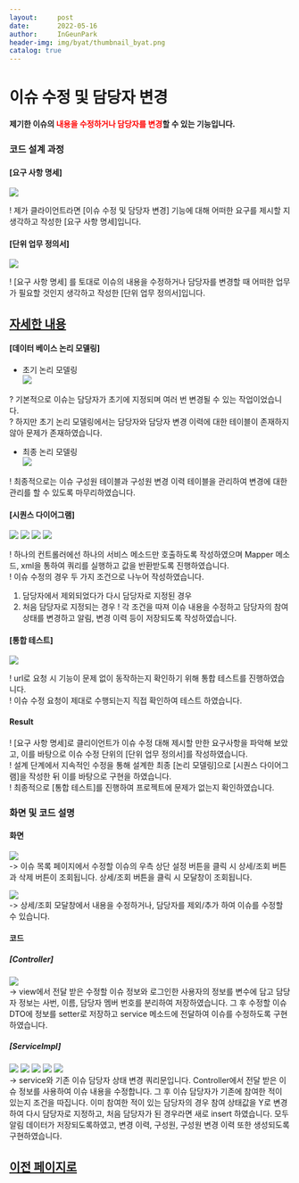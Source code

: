 ```yaml
---
layout:     post
date:       2022-05-16
author:     InGeunPark
header-img: img/byat/thumbnail_byat.png
catalog: true
---
```


# 이슈 수정 및 담당자 변경

<p style="font-weight:bold">제기한 이슈의 <font style="color: red;">내용을 수정하거나 담당자를 변경</font>할 수 있는 기능입니다. </p>

### 코드 설계 과정

#### [요구 사항 명세]
<img src="../../../../img/byat/issueModify/issue-modify_1.PNG"> <br>

! 제가 클라이언트라면 [이슈 수정 및 담당자 변경] 기능에 대해 어떠한 요구를 제시할 지 생각하고 작성한 [요구 사항 명세]입니다.

#### [단위 업무 정의서] 

<img src="../../../../img/byat/issueModify/issue-modify_2.PNG"> <br>

! [요구 사항 명세] 를 토대로 이슈의 내용을 수정하거나 담당자를 변경할 때 어떠한 업무가 필요할 것인지 생각하고 작성한 [단위 업무 정의서]입니다.

## [자세한 내용](https://www.notion.so/64f066b6ee4948f0926f0790b553dcad)

#### [데이터 베이스 논리 모델링]
- 초기 논리 모델링 <br>
<img src="../../../../img/byat/issueRegist/issue-regist_3.PNG"> <br>

? 기본적으로 이슈는 담당자가 초기에 지정되며 여러 번 변경될 수 있는 작업이었습니다. <br>
? 하지만 초기 논리 모델링에서는 담당자와 담당자 변경 이력에 대한 테이블이 존재하지 않아 문제가 존재하였습니다.

- 최종 논리 모델링 <br>
<img src="../../../../img/byat/issueRegist/issue-regist_4.PNG"> <br>

! 최종적으로는 이슈 구성원 테이블과 구성원 변경 이력 테이블을 관리하여 변경에 대한 관리를 할 수 있도록 마무리하였습니다.

#### [시퀀스 다이어그램]

<img src="../../../../img/byat/issueModify/issue-modify_3.PNG">
<img src="../../../../img/byat/issueModify/issue-modify_4.PNG">
<img src="../../../../img/byat/issueModify/issue-modify_5.PNG">
<img src="../../../../img/byat/issueModify/issue-modify_6.PNG"> <br>

! 하나의 컨트롤러에선 하나의 서비스 메소드만 호출하도록 작성하였으며 Mapper 메소드, xml을 통하여 쿼리를 실행하고 값을 반환받도록 진행하였습니다. <br>
! 이슈 수정의 경우 두 가지 조건으로 나누어 작성하였습니다.
 1. 담당자에서 제외되었다가 다시 담당자로 지정된 경우
 2. 처음 담당자로 지정되는 경우
! 각 조건을 따져 이슈 내용을 수정하고 담당자의 참여 상태를 변경하고 알림, 변경 이력 등이 저장되도록 작성하였습니다.

#### [통합 테스트]

<img src="../../../../img/byat/issueModify/issue-modify_7.PNG"> <br>

! url로 요청 시 기능이 문제 없이 동작하는지 확인하기 위해 통합 테스트를 진행하였습니다. <br>
! 이슈 수정 요청이 제대로 수행되는지 직접 확인하여 테스트 하였습니다.

#### Result
! [요구 사항 명세]로 클리이언트가 이슈 수정 대해 제시할 만한 요구사항을 파악해 보았고, 이를 바탕으로 이슈 수정 단위의 [단위 업무 정의서]를 작성하였습니다.  <br>
! 설계 단계에서 지속적인 수정을 통해 설계한 최종 [논리 모델링]으로  [시퀀스 다이어그램]을 작성한 뒤 이를 바탕으로 구현을 하였습니다. <br>
! 최종적으로 [통합 테스트]를 진행하여 프로젝트에 문제가 없는지 확인하였습니다.

### 화면 및 코드 설명

#### 화면
<img src="../../../../img/byat/issueModify/issue-modify_8.PNG"> <br>
-> 이슈 목록 페이지에서 수정할 이슈의 우측 상단 설정 버튼을 클릭 시 상세/조회 버튼과 삭제 버튼이 조회됩니다. 상세/조회 버튼을 클릭 시 모달창이 조회됩니다.

<img src="../../../../img/byat/issueModify/issue-modify_9.PNG"> <br>
-> 상세/조회 모달창에서 내용을 수정하거나, 담당자를 제외/추가 하여 이슈를 수정할 수 있습니다.

#### 코드

##### [Controller]
<img src="../../../../img/byat/issueModify/issue-modify_10.PNG"> <br>
-> view에서 전달 받은 수정할 이슈 정보와 로그인한 사용자의 정보를 변수에 담고 담당자 정보는 사번, 이름, 담당자 멤버 번호를 분리하여 저장하였습니다. 그 후 수정할 이슈 DTO에 정보를 setter로 저장하고 service 메소드에 전달하여 이슈를 수정하도록 구현하였습니다.

##### [ServiceImpl]
<img src="../../../../img/byat/issueModify/issue-modify_11.PNG">
<img src="../../../../img/byat/issueModify/issue-modify_12.PNG">
<img src="../../../../img/byat/issueModify/issue-modify_13.PNG">
<img src="../../../../img/byat/issueModify/issue-modify_14.PNG">
<img src="../../../../img/byat/issueModify/issue-modify_15.PNG"><br>
-> service와 기존 이슈 담당자 상태 변경 쿼리문입니다. Controller에서 전달 받은 이슈 정보를 사용하여 이슈 내용을 수정합니다. 그 후 이슈 담당자가 기존에 참여한 적이 있는지 조건을 따집니다. 
이미 참여한 적이 있는 담당자의 경우 참여 상태값을 Y로 변경하여 다시 담당자로 지정하고, 처음 담당자가 된 경우라면 새로 insert 하였습니다. 모두 알림 데이터가 저장되도록하였고, 변경 이력, 구성원, 구성원 변경 이력 또한 생성되도록 구현하였습니다.

## [이전 페이지로](https://ingeunpark.github.io/2022/05/16/byat/#list)



